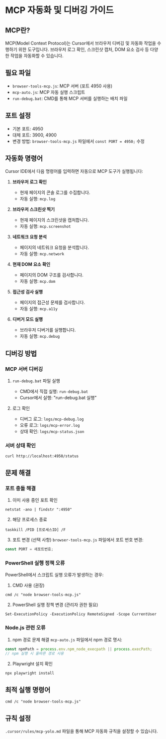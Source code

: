 # MCP 자동화 및 디버깅 가이드

## MCP란?
MCP(Model Context Protocol)는 Cursor에서 브라우저 디버깅 및 자동화 작업을 수행하기 위한 도구입니다. 브라우저 로그 확인, 스크린샷 캡처, DOM 요소 검사 등 다양한 작업을 자동화할 수 있습니다.

## 필요 파일
- `browser-tools-mcp.js`: MCP 서버 (포트 4950 사용)
- `mcp-auto.js`: MCP 자동 실행 스크립트
- `run-debug.bat`: CMD를 통해 MCP 서버를 실행하는 배치 파일

## 포트 설정
- 기본 포트: 4950
- 대체 포트: 3900, 4900
- 변경 방법: `browser-tools-mcp.js` 파일에서 `const PORT = 4950;` 수정

## 자동화 명령어
Cursor IDE에서 다음 명령어를 입력하면 자동으로 MCP 도구가 실행됩니다:

1. **브라우저 로그 확인**
   - 현재 페이지의 콘솔 로그를 수집합니다.
   - 자동 실행: `mcp.log`

2. **브라우저 스크린샷 찍기**
   - 현재 페이지의 스크린샷을 캡처합니다.
   - 자동 실행: `mcp.screenshot`

3. **네트워크 요청 분석**
   - 페이지의 네트워크 요청을 분석합니다.
   - 자동 실행: `mcp.network`

4. **현재 DOM 요소 확인**
   - 페이지의 DOM 구조를 검사합니다.
   - 자동 실행: `mcp.dom`

5. **접근성 검사 실행**
   - 페이지의 접근성 문제를 검사합니다.
   - 자동 실행: `mcp.a11y`

6. **디버거 모드 실행**
   - 브라우저 디버거를 실행합니다.
   - 자동 실행: `mcp.debug`

## 디버깅 방법

### MCP 서버 디버깅
1. `run-debug.bat` 파일 실행
   - CMD에서 직접 실행: `run-debug.bat`
   - Cursor에서 실행: "run-debug.bat 실행"

2. 로그 확인
   - 디버그 로그: `logs/mcp-debug.log`
   - 오류 로그: `logs/mcp-error.log`
   - 상태 확인: `logs/mcp-status.json`

### 서버 상태 확인
```
curl http://localhost:4950/status
```

## 문제 해결

### 포트 충돌 해결
1. 이미 사용 중인 포트 확인
```
netstat -ano | findstr ":4950"
```

2. 해당 프로세스 종료
```
taskkill /PID [프로세스ID] /F
```

3. 포트 변경 (선택 사항)
`browser-tools-mcp.js` 파일에서 포트 번호 변경:
```javascript
const PORT = 새포트번호;
```

### PowerShell 실행 정책 오류
PowerShell에서 스크립트 실행 오류가 발생하는 경우:

1. CMD 사용 (권장)
```
cmd /c "node browser-tools-mcp.js"
```

2. PowerShell 실행 정책 변경 (관리자 권한 필요)
```
Set-ExecutionPolicy -ExecutionPolicy RemoteSigned -Scope CurrentUser
```

### Node.js 관련 오류

1. npm 경로 문제 해결
`mcp-auto.js` 파일에서 npm 경로 명시:
```javascript
const npmPath = process.env.npm_node_execpath || process.execPath;
// npm 실행 시 올바른 경로 사용
```

2. Playwright 설치 확인
```
npx playwright install
```

## 최적 실행 명령어
```
cmd /c "node browser-tools-mcp.js"
```

## 규칙 설정
`.cursor/rules/mcp-yolo.md` 파일을 통해 MCP 자동화 규칙을 설정할 수 있습니다. 